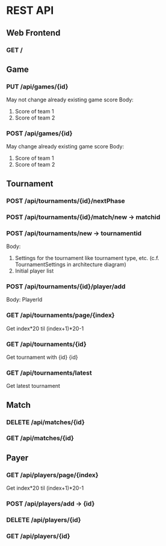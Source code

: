 # REST API

## Web Frontend
### GET /  

[//]: # (---------------------------------------------------------------------------)

## Game

### PUT /api/games/{id}
May not change already existing game score
Body:
1. Score of team 1
2. Score of team 2

### POST /api/games/{id}
May change already existing game score
Body:
1. Score of team 1
2. Score of team 2

[//]: # (---------------------------------------------------------------------------)

## Tournament

### POST /api/tournaments/{id}/nextPhase

### POST /api/tournaments/{id}/match/new -> matchid

### POST /api/tournaments/new -> tournamentid
Body:
1. Settings for the tournament like tournament type, etc. (c.f. TournamentSettings in architecture diagram)
2. Initial player list

### POST /api/tournaments/{id}/player/add
Body: PlayerId

### GET /api/tournaments/page/{index}  
Get index\*20 til (index+1)\*20-1

### GET /api/tournaments/{id}  
Get tournament with {id} {id}

### GET /api/tournaments/latest
Get latest tournament

[//]: # (---------------------------------------------------------------------------)

## Match

### DELETE /api/matches/{id}

### GET /api/matches/{id}

[//]: # (---------------------------------------------------------------------------)

## Payer

### GET /api/players/page/{index}
Get index\*20 til (index+1)\*20-1

### POST /api/players/add -> {id}

### DELETE /api/players/{id}

### GET /api/players/{id}
